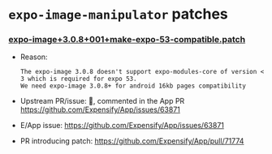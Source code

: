 # `expo-image-manipulator` patches

### [expo-image+3.0.8+001+make-expo-53-compatible.patch](expo-image+3.0.8+001+make-expo-53-compatible.patch)

- Reason:
  
    ```
    The expo-image 3.0.8 doesn't support expo-modules-core of version < 3 which is required for expo 53. 
    We need expo-image 3.0.8+ for android 16kb pages compatibility
    ```
  
- Upstream PR/issue: 🛑, commented in the App PR https://github.com/Expensify/App/issues/63871
- E/App issue: https://github.com/Expensify/App/issues/63871
- PR introducing patch: https://github.com/Expensify/App/pull/71774